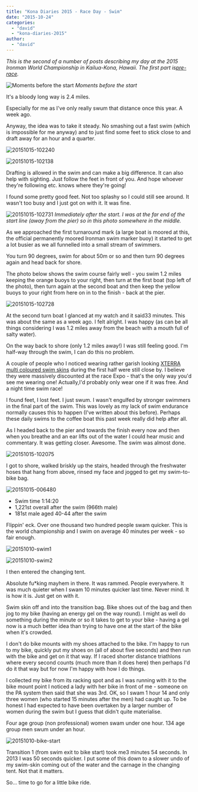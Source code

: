 ```yaml
---
title: "Kona Diaries 2015 - Race Day - Swim"
date: "2015-10-24"
categories: 
  - "david"
  - "kona-diaries-2015"
author: 
  - "david"
---
```


_This is the second of a number of posts describing my day at the 2015 Ironman World Championship in Kailua-Kona, Hawaii. The first part is[pre-race](/2015/10/kona-diaries-2015-race-day-pre-race/ "Kona Diaries 2013 - Race Day - Pre-Race")._

![Moments before the start](/images/2015/20151015-102223.jpg) 
*Moments before the start*

It's a bloody long way is 2.4 miles.

Especially for me as I've only really swum that distance once this year. A week ago.

Anyway, the idea was to take it steady. No smashing out a fast swim (which is impossible for me anyway) and to just find some feet to stick close to and draft away for an hour and a quarter.

![20151015-102240](/images/2015/20151015-102240.jpg)

![20151015-102138](/images/2015/20151015-102138.jpg)

Drafting is allowed in the swim and can make a big difference. It can also help with sighting. Just follow the feet in front of you. And hope whoever they're following etc. knows where they're going!

I found some pretty good feet. Not too splashy so I could still see around. It wasn't too busy and I just got on with it. It was fine.

![20151015-102731](/images/2015/20151015-102731.jpg) 
*Immediately after the start. I was at the far end of the start line (away from the pier) so in this photo somewhere in the middle.*

As we approached the first turnaround mark (a large boat is moored at this, the official permanently moored Ironman swim marker buoy) it started to get a lot busier as we all funnelled into a small stream of swimmers.

You turn 90 degrees, swim for about 50m or so and then turn 90 degrees again and head back for shore.

The photo below shows the swim course fairly well - you swim 1.2 miles keeping the orange buoys to your right, then turn at the first boat (top left of the photo), then turn again at the second boat and then keep the yellow buoys to your right from here on in to the finish - back at the pier.

![20151015-102728](/images/2015/20151015-102728.jpg)

At the second turn boat I glanced at my watch and it said33 minutes. This was about the same as a week ago. I felt alright. I was happy (as can be all things considering I was 1.2 miles away from the beach with a mouth full of salty water).

On the way back to shore (only 1.2 miles away!) I was still feeling good. I'm half-way through the swim, I can do this no problem.

A couple of people who I noticed wearing rather garish looking [XTERRA multi coloured swim skins](http://www.xterrawetsuits.com/products/2015-kona-valor-speedsuit) during the first half were still close by. I believe they were massively discounted at the race Expo - that's the only way you'd see me wearing one! Actually,I'd probably only wear one if it was free. And a night time swim race!

I found feet, I lost feet. I just swum. I wasn't engulfed by stronger swimmers in the final part of the swim. This was lovely as my lack of swim endurance normally causes this to happen (I've written about this before). Perhaps these daily swims to the coffee boat this past week really did help after all.

As I headed back to the pier and towards the finish every now and then when you breathe and an ear lifts out of the water I could hear music and commentary. It was getting closer. Awesome. The swim was almost done.

![20151015-102075](/images/2015/20151015-102075.jpg)

I got to shore, walked briskly up the stairs, headed through the freshwater hoses that hang from above, rinsed my face and jogged to get my swim-to-bike bag.

![20151015-006480](/images/2015/20151015-006480.jpg)

- Swim time 1:14:20
- 1,221st overall after the swim (966th male)
- 181st male aged 40-44 after the swim

Flippin' eck. Over one thousand two hundred people swam quicker. This is the world championship and I swim on average 40 minutes per week - so fair enough.

![20151010-swim1](/images/2015/20151010-swim1.jpg)

![20151010-swim2](/images/2015/20151010-swim2.jpg)

I then entered the changing tent.

Absolute fu\*king mayhem in there. It was rammed. People everywhere. It was much quieter when I swam 10 minutes quicker last time. Never mind. It is how it is. Just get on with it.

Swim skin off and into the transition bag. Bike shoes out of the bag and then jog to my bike (having an energy gel on the way round). I might as well do something during the minute or so it takes to get to your bike - having a gel now is a much better idea than trying to have one at the start of the bike when it's crowded.

I don't do bike mounts with my shoes attached to the bike. I'm happy to run to my bike, quickly put my shoes on (all of about five seconds) and then run with the bike and get on it that way. If I raced shorter distance triathlons where every second counts (much more than it does here) then perhaps I'd do it that way but for now I'm happy with how I do things.

I collected my bike from its racking spot and as I was running with it to the bike mount point I noticed a lady with her bike in front of me - someone on the PA system then said that she was 3rd. OK, so I swam 1 hour 14 and only three women (who started 15 minutes after the men) had caught up. To be honest I had expected to have been overtaken by a larger number of women during the swim but I guess that didn't quite materialise.

Four age group (non professional) women swam under one hour. 134 age group men swum under an hour.

![20151010-bike-start](/images/2015/20151010-bike-start.jpg)

Transition 1 (from swim exit to bike start) took me3 minutes 54 seconds. In 2013 I was 50 seconds quicker. I put some of this down to a slower undo of my swim-skin coming out of the water and the carnage in the changing tent. Not that it matters.

So... time to go for a little bike ride.
